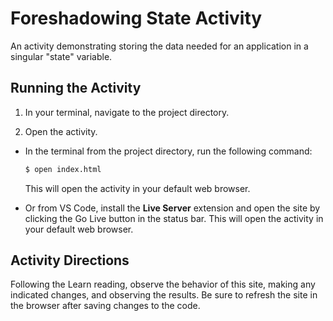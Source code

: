 # Foreshadowing State Activity

An activity demonstrating storing the data needed for an application in a singular "state" variable.

## Running the Activity

1. In your terminal, navigate to the project directory.

2. Open the activity.

  - In the terminal from the project directory, run the following command:

    ```bash
    $ open index.html
    ```

    This will open the activity in your default web browser.

  - Or from VS Code, install the **Live Server** extension and open the site by clicking the Go Live button in the status bar. This will open the activity in your default web browser.

## Activity Directions

Following the Learn reading, observe the behavior of this site, making any indicated changes, and observing the results. Be sure to refresh the site in the browser after saving changes to the code.
